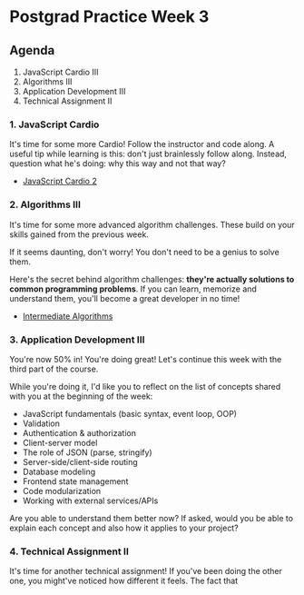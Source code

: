 # Postgrad Practice Week 3

## Agenda

1. JavaScript Cardio III
2. Algorithms III
3. Application Development III
4. Technical Assignment II

### 1. JavaScript Cardio

It's time for some more Cardio! Follow the instructor and code along. A useful tip while learning is this: don't just brainlessly follow along. Instead, question what he's doing: why this way and not that way?

- [JavaScript Cardio 2](https://www.youtube.com/watch?v=FfchU1FS2IA)

### 2. Algorithms III

It's time for some more advanced algorithm challenges. These build on your skills gained from the previous week.

If it seems daunting, don't worry! You don't need to be a genius to solve them.

Here's the secret behind algorithm challenges: **they're actually solutions to common programming problems**. If you can learn, memorize and understand them, you'll become a great developer in no time!

- [Intermediate Algorithms](https://www.freecodecamp.org/learn/javascript-algorithms-and-data-structures/intermediate-algorithm-scripting/)

### 3. Application Development III

You're now 50% in! You're doing great! Let's continue this week with the third part of the course.

While you're doing it, I'd like you to reflect on the list of concepts shared with you at the beginning of the week:

- JavaScript fundamentals (basic syntax, event loop, OOP)
- Validation
- Authentication & authorization
- Client-server model
- The role of JSON (parse, stringify)
- Server-side/client-side routing
- Database modeling
- Frontend state management
- Code modularization
- Working with external services/APIs

Are you able to understand them better now? If asked, would you be able to explain each concept and also how it applies to your project?

### 4. Technical Assignment II

It's time for another technical assignment! If you've been doing the other one, you might've noticed how different it feels. The fact that 
